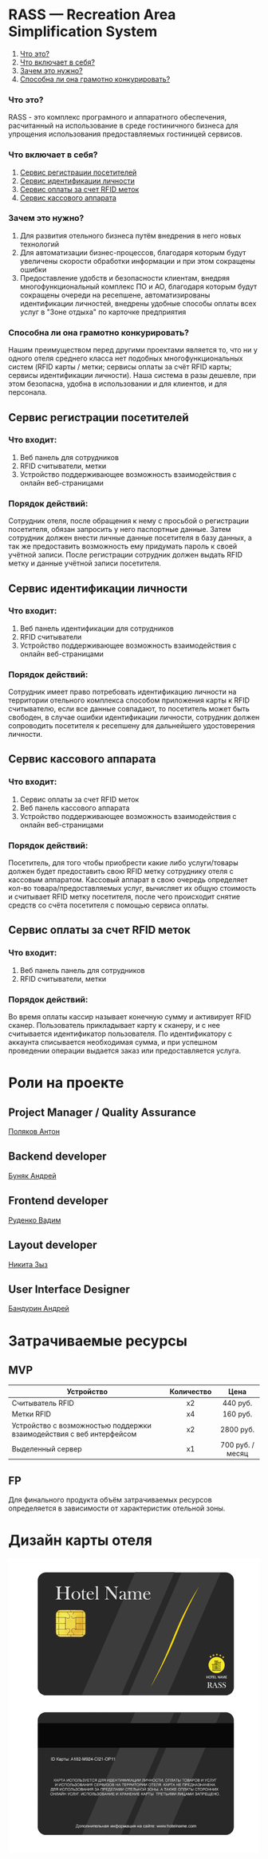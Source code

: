 # RASS — Recreation Area Simplification System
1.  <a href="#что-это">Что это?</a>
2.  <a href="#что-включает-в-себя">Что включает в себя?</a>
3.  <a href="#зачем-это-нужно">Зачем это нужно?</a>
4.  <a href="#способна-ли-она-грамотно-конкурировать">Способна ли она грамотно конкурировать?</a>


<p><a name="что-это?"></a></p>

### Что это?
RASS - это комплекс програмного и аппаратного обеспечения, расчитанный на использование в среде гостиничного бизнеса для упрощения использования предоставляемых гостиницей сервисов.

<p><a name="что-включает-в-себя"></a></p>

### Что включает в себя?

1.	<a href="#reg">Сервис регистрации посетителей</a>
2.	<a href="#ident">Сервис идентификации личности</a>
3.	<a href="#kassa">Сервис оплаты за счет RFID меток</a>
4.	<a href="#pay">Сервис кассового аппарата</a>



<p><a name="зачем-это-нужно"></a></p>

### Зачем это нужно?
1.	Для развития отельного бизнеса путём внедрения в него новых технологий
2.	Для автоматизации бизнес-процессов, благодаря которым будут увеличены скорости обработки информации и при этом сокращены ошибки
3.	Предоставление удобств и безопасности клиентам, внедряя многофункциональный комплекс ПО и АО, благодаря которым будут сокращены очереди на ресепшене, автоматизированы идентификации личностей, внедрены удобные способы оплаты всех услуг в "Зоне отдыха" по карточке предприятия


<p><a name="способна-ли-она-грамотно-конкурировать"></a></p>

### Способна ли она грамотно конкурировать?
Нашим преимуществом перед другими проектами является то, что ни у одного отеля среднего класса нет подобных многофункциональных систем (RFID карты / метки; сервисы оплаты за счёт RFID карты; сервисы идентификации личности). Наша система в разы дешевле, при этом безопасна, удобна в использовании и для клиентов, и для персонала.

<p><a name="reg"></a></p>

## Сервис регистрации посетителей

### Что входит:
1.  Веб панель для сотрудников
2.  RFID считыватели, метки
3.  Устройство поддерживающее возможность взаимодействия с онлайн веб-страницами

### Порядок действий:
Сотрудник отеля, после обращения к нему с просьбой о регистрации посетителя, обязан запросить у него паспортные данные. Затем сотрудник должен внести личные данные посетителя в базу данных, а так же предоставить возможность ему придумать пароль к своей учётной записи. После регистрации сотрудник должен выдать RFID метку и данные учётной записи посетителя.


<p><a name="ident"></a></p>

## Сервис идентификации личности
### Что входит:
1.  Веб панель идентификации для сотрудников
2.  RFID считыватели
3.  Устройство поддерживающее возможность взаимодействия с онлайн веб-страницами
### Порядок действий:
Сотрудник имеет право потребовать идентификацию личности на территории отельного комплекса способом приложения карты к RFID считывателю, если все данные совпадают, то посетитель может быть свободен, в случае ошибки идентификации личности, сотрудник должен сопроводить посетителя к ресепшену для дальнейшего удостоверения личности.

<p><a name="kassa"></a></p>

## Сервис кассового аппарата
### Что входит:
1.  Сервис оплаты за счет RFID меток
2.  Веб панель кассового аппарата
3.  Устройство поддерживающее возможность взаимодействия с онлайн веб-страницами
### Порядок действий:
Посетитель, для того чтобы приобрести какие либо услуги/товары должен будет предоставить свою RFID метку сотруднику отеля с кассовым аппаратом. Кассовый аппарат в свою очередь определяет кол-во товара/предоставляемых услуг, вычисляет их общую стоимость и считывает RFID метку посетителя, после чего происходит снятие средств со счёта посетителя с помощью сервиса оплаты.

<p><a name="pay"></a></p>

## Сервис оплаты за счет RFID меток
### Что входит:
1.  Веб панель панель для сотрудников
2.  RFID считыватели, метки
### Порядок действий:
Во время оплаты кассир называет конечную сумму и активирует RFID сканер. Пользователь прикладывает карту к сканеру, и с нее считывается идентификатор пользователя. По идентификатору с аккаунта списывается необходимая сумма, и при успешном проведении операции выдается заказ или предоставляется услуга.



# Роли на проекте

## Project Manager / Quality Assurance
<a href="https://github.com/Iveen1">Поляков Антон</a>

## Backend developer
<a href="https://github.com/fadesml">Буняк Андрей</a> <br />

## Frontend developer
<a href="https://github.com/iroQQuois">Руденко Вадим</a>

## Layout developer
<a href="https://github.com/nikitazyz">Никита Зыз</a>

## User Interface Designer
<a href="https://github.com/Pusja132">Бандурин Андрей</a>


# Затрачиваемые ресурсы

## MVP
| Устройство | Количество | Цена | 
|----------------|:----------------:|:----------------:|
| Считыватель RFID  | x2 | 440 руб. |
| Метки RFID | x4 |  160 руб. |
| Устройство с возможностью поддержки взаимодействия с веб интерфейсом | x2 |  2800 руб. |
| Выделенный сервер | x1 | 700 руб. / месяц |
## FP
Для финального продукта объём затрачиваемых ресурсов определяется в зависимости от характеристик отельной зоны.


# Дизайн карты отеля
![Card-Design](./readme/rass-card.png) 



